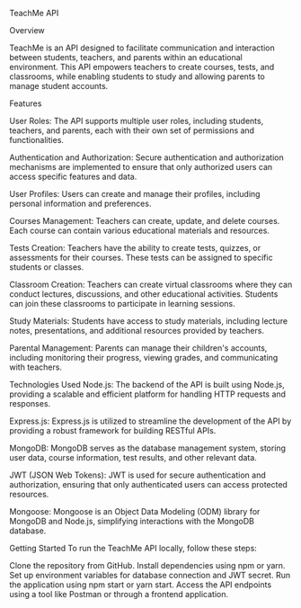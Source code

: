 TeachMe API

Overview

TeachMe is an API designed to facilitate communication and interaction between students, teachers, and parents within an educational environment. This API empowers teachers to create courses, tests, and classrooms, while enabling students to study and allowing parents to manage student accounts.

Features

User Roles: The API supports multiple user roles, including students, teachers, and parents, each with their own set of permissions and functionalities.

Authentication and Authorization: Secure authentication and authorization mechanisms are implemented to ensure that only authorized users can access specific features and data.

User Profiles: Users can create and manage their profiles, including personal information and preferences.

Courses Management: Teachers can create, update, and delete courses. Each course can contain various educational materials and resources.

Tests Creation: Teachers have the ability to create tests, quizzes, or assessments for their courses. These tests can be assigned to specific students or classes.

Classroom Creation: Teachers can create virtual classrooms where they can conduct lectures, discussions, and other educational activities. Students can join these classrooms to participate in learning sessions.

Study Materials: Students have access to study materials, including lecture notes, presentations, and additional resources provided by teachers.

Parental Management: Parents can manage their children's accounts, including monitoring their progress, viewing grades, and communicating with teachers.

Technologies Used
Node.js: The backend of the API is built using Node.js, providing a scalable and efficient platform for handling HTTP requests and responses.

Express.js: Express.js is utilized to streamline the development of the API by providing a robust framework for building RESTful APIs.

MongoDB: MongoDB serves as the database management system, storing user data, course information, test results, and other relevant data.

JWT (JSON Web Tokens): JWT is used for secure authentication and authorization, ensuring that only authenticated users can access protected resources.

Mongoose: Mongoose is an Object Data Modeling (ODM) library for MongoDB and Node.js, simplifying interactions with the MongoDB database.

Getting Started
To run the TeachMe API locally, follow these steps:

Clone the repository from GitHub.
Install dependencies using npm or yarn.
Set up environment variables for database connection and JWT secret.
Run the application using npm start or yarn start.
Access the API endpoints using a tool like Postman or through a frontend application.
